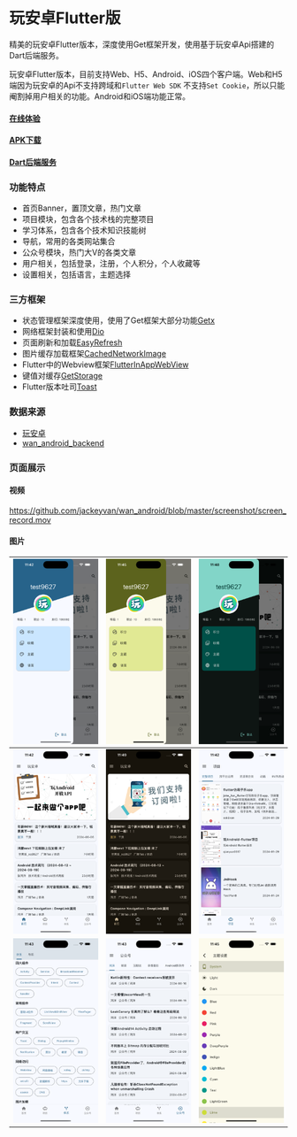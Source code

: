 # 玩安卓Flutter版

精美的玩安卓Flutter版本，深度使用Get框架开发，使用基于玩安卓Api搭建的Dart后端服务。

玩安卓Flutter版本，目前支持Web、H5、Android、iOS四个客户端。Web和H5端因为玩安卓的Api不支持跨域和`Flutter Web SDK`
不支持`Set Cookie`，所以只能阉割掉用户相关的功能。Android和iOS端功能正常。

#### [在线体验](https://jackeyvan.github.io/wan_android/)

#### [APK下载](https://xuelongqy.github.io/flutter_easy_refresh/)

#### [Dart后端服务](https://github.com/jackeyvan/wan_android/tree/master/wan_android_backend)

### 功能特点

- 首页Banner，置顶文章，热门文章
- 项目模块，包含各个技术栈的完整项目
- 学习体系，包含各个技术知识技能树
- 导航，常用的各类网站集合
- 公众号模块，热门大V的各类文章
- 用户相关，包括登录，注册，个人积分，个人收藏等
- 设置相关，包括语言，主题选择

### 三方框架

- 状态管理框架深度使用，使用了Get框架大部分功能[Getx](https://pub.dev/packages/get)
- 网络框架封装和使用[Dio](https://pub.dev/packages/dio)
- 页面刷新和加载[EasyRefresh](https://pub.dev/packages/easy_refresh)
- 图片缓存加载框架[CachedNetworkImage](https://pub.dev/packages/cached_network_image)
- Flutter中的Webview框架[FlutterInAppWebView](https://pub.dev/packages/flutter_inappwebview)
- 键值对缓存[GetStorage](https://pub.dev/packages/get_storage)
- Flutter版本吐司[Toast](https://pub.dev/packages/fluttertoast)

### 数据来源

- [玩安卓](https://www.wanandroid.com/api)
- [wan_android_backend](https://github.com/jackeyvan/wan_android/tree/master/wan_android_backend)

### 页面展示

#### 视频

https://github.com/jackeyvan/wan_android/blob/master/screenshot/screen_record.mov

#### 图片

| ![](screenshot/drawer_blue.png) | ![](screenshot/drawer_yellow.png) | ![](screenshot/drawer_dark.png) |
|---------------------------------|-----------------------------------|---------------------------------|
| ![](screenshot/home_light.png)  | ![](screenshot/home_dark.png)     | ![](screenshot/project.png)     |
| ![](screenshot/structure.png)   | ![](screenshot/platform.png)      | ![](screenshot/theme.png)       |

